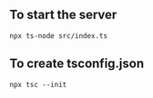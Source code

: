 ## To start the server

```
npx ts-node src/index.ts
```

## To create tsconfig.json

```
npx tsc --init
```
